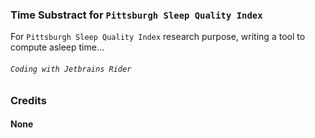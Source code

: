 ### Time Substract for ```Pittsburgh Sleep Quality Index``` 
For ```Pittsburgh Sleep Quality Index``` research purpose, writing a tool to compute asleep time...

###### ```Coding with Jetbrains Rider```


### Credits
#### None

